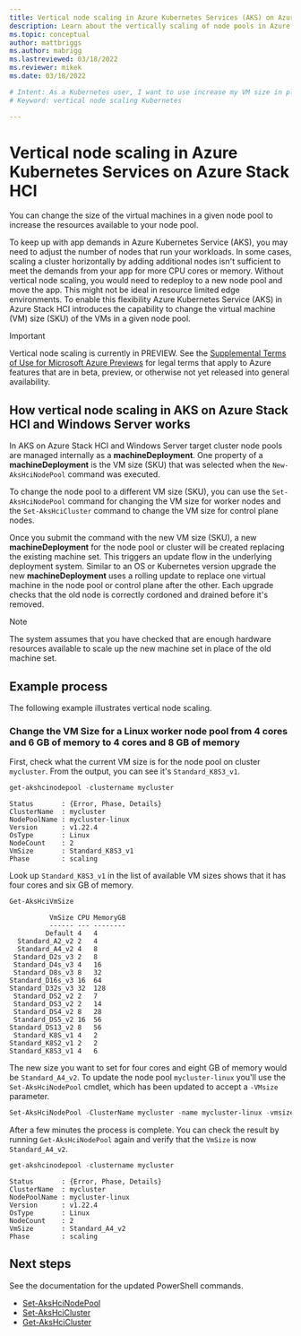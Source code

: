 ```yaml
---
title: Vertical node scaling in Azure Kubernetes Services (AKS) on Azure Stack HCI
description: Learn about the vertically scaling of node pools in Azure Kubernetes Service (AKS) on Azure Stack HCI
ms.topic: conceptual
author: mattbriggs
ms.author: mabrigg 
ms.lastreviewed: 03/18/2022
ms.reviewer: mikek
ms.date: 03/18/2022

# Intent: As a Kubernetes user, I want to use increase my VM size in place to grow my nodes to keep up with application demand.
# Keyword: vertical node scaling Kubernetes

---
```

# Vertical node scaling in Azure Kubernetes Services on Azure Stack HCI

You can change the size of the virtual machines in a given node pool to increase the resources available to your node pool.

To keep up with app demands in Azure Kubernetes Service (AKS), you may need to adjust the number of nodes that run your workloads. In some cases, scaling a cluster horizontally by adding additional nodes isn't sufficient to meet the demands from your app for more CPU cores or memory. Without vertical node scaling, you would need to redeploy to a new node pool and move the app. This might not be ideal in resource limited edge environments. To enable this flexibility Azure Kubernetes Service (AKS) in Azure Stack HCI introduces the capability to change the virtual machine (VM) size (SKU) of the VMs in a given node pool.

> [!IMPORTANT]
> Vertical node scaling is currently in PREVIEW.
> See the [Supplemental Terms of Use for Microsoft Azure Previews](https://azure.microsoft.com/support/legal/preview-supplemental-terms/) for legal terms that apply to Azure features that are in beta, preview, or otherwise not yet released into general availability.
## How vertical node scaling in AKS on Azure Stack HCI and Windows Server works

In AKS on Azure Stack HCI and Windows Server target cluster node pools are managed internally as a **machineDeployment**. One property of a **machineDeployment** is the VM size (SKU) that was selected when the `New-AksHciNodePool` command was executed.

To change the node pool to a different VM size (SKU), you can use the `Set-AksHciNodePool` command for changing the VM size for worker nodes and the `Set-AksHciCluster` command to change the VM size for control plane nodes.

Once you submit the command with the new VM size (SKU), a new **machineDeployment** for the node pool or cluster will be created replacing the existing machine set. This triggers an update flow in the underlying deployment system. Similar to an OS or Kubernetes version upgrade the new **machineDeployment** uses a rolling update to replace one virtual machine in the node pool or control plane after the other. Each upgrade checks that the old node is correctly cordoned and drained before it's removed.

> [!NOTE]
> The system assumes that you have checked that are enough hardware resources available to scale up the new machine set in place of the old machine set.

## Example process

The following example illustrates vertical node scaling.
### Change the VM Size for a Linux worker node pool from 4 cores and 6 GB of memory to 4 cores and 8 GB of memory

First, check what the current VM size is for the node pool on cluster `mycluster`. From the output, you can see it's `Standard_K8S3_v1`.

``` powershell
get-akshcinodepool -clustername mycluster
```

```output
Status       : {Error, Phase, Details}
ClusterName  : mycluster
NodePoolName : mycluster-linux
Version      : v1.22.4
OsType       : Linux
NodeCount    : 2
VmSize       : Standard_K8S3_v1
Phase        : scaling
```

Look up `Standard_K8S3_v1` in the list of available VM sizes shows that it has four cores and six GB of memory. 

``` powershell
Get-AksHciVmSize
```

```output
          VmSize CPU MemoryGB
          ------ --- --------
         Default 4   4
  Standard_A2_v2 2   4
  Standard_A4_v2 4   8
 Standard_D2s_v3 2   8
 Standard_D4s_v3 4   16
 Standard_D8s_v3 8   32
Standard_D16s_v3 16  64
Standard_D32s_v3 32  128
 Standard_DS2_v2 2   7
 Standard_DS3_v2 2   14
 Standard_DS4_v2 8   28
 Standard_DS5_v2 16  56
Standard_DS13_v2 8   56
 Standard_K8S_v1 4   2
Standard_K8S2_v1 2   2
Standard_K8S3_v1 4   6
```

The new size you want to set for four cores and eight GB of memory would be `Standard_A4_v2`.
To update the node pool `mycluster-linux` you'll use the `Set-AksHciNodePool` cmdlet, which has been updated to accept a `-VMsize` parameter.

``` powershell
Set-AksHciNodePool -ClusterName mycluster -name mycluster-linux -vmsize Standard_A4_v2
```

After a few minutes the process is complete. You can check the result by running `Get-AksHciNodePool` again and verify that the `VmSize` is now `Standard_A4_v2`.

``` powershell
get-akshcinodepool -clustername mycluster
```

```outpout
Status       : {Error, Phase, Details}
ClusterName  : mycluster
NodePoolName : mycluster-linux
Version      : v1.22.4
OsType       : Linux
NodeCount    : 2
VmSize       : Standard_A4_v2
Phase        : scaling
```

## Next steps

See the documentation for the updated PowerShell commands.
- [Set-AksHciNodePool](reference/ps/set-akshcinodepool.md)
- [Set-AksHciCluster](reference/ps/set-akshcicluster.md)
- [Get-AksHciCluster](reference/ps/get-akshcicluster.md)